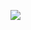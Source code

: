 ![](http://www.plantuml.com/plantuml/proxy?cache=no&src=https://raw.githubusercontent.com/oleksandrblazhko/ai-213-golovnin/Laboratory_Work_7/2-SoftwareDesign/2.7-PlantUML/UML-UseCase.puml)